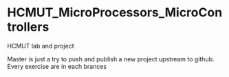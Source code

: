 # HCMUT_MicroProcessors_MicroControllers
HCMUT lab and project

Master is just a try to push and publish a new project upstream to github. 
Every exercise are in each brances 
